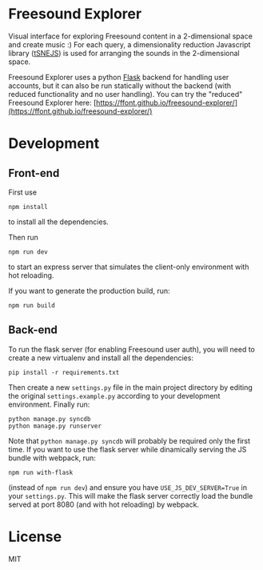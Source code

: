 # Freesound Explorer

Visual interface for exploring Freesound content in a 2-dimensional space and create music :)
For each query, a dimensionality reduction Javascript library ([tSNEJS](https://github.com/karpathy/tsnejs)) is used for arranging the sounds in the 2-dimensional space.

Freesound Explorer uses a python [Flask](http://flask.pocoo.org) backend for handling user accounts, but it can also be run statically without the backend (with reduced functionality and no user handling). You can try the "reduced" Freesound Explorer here: [https://ffont.github.io/freesound-explorer/](https://ffont.github.io/freesound-explorer/)

# Development
## Front-end
First use
```
npm install
```
to install all the dependencies.

Then run
```
npm run dev
```
to start an express server that simulates the client-only environment with hot reloading.

If you want to generate the production build, run:
```
npm run build
```

## Back-end
To run the flask server (for enabling Freesound user auth), you will need to create a new virtualenv and install all the dependencies:
```
pip install -r requirements.txt
```
Then create a new `settings.py` file in the main project directory by editing the original `settings.example.py` according to your development environment. Finally run:
```
python manage.py syncdb
python manage.py runserver
```
Note that `python manage.py syncdb` will probably be required only the first time. If you want to use the flask server while dinamically serving the JS bundle with webpack, run:
```
npm run with-flask
```
(instead of `npm run dev`) and ensure you have `USE_JS_DEV_SERVER=True` in your `settings.py`. This will make the flask server correctly load the bundle served at port 8080 (and with hot reloading) by webpack.

# License
MIT
